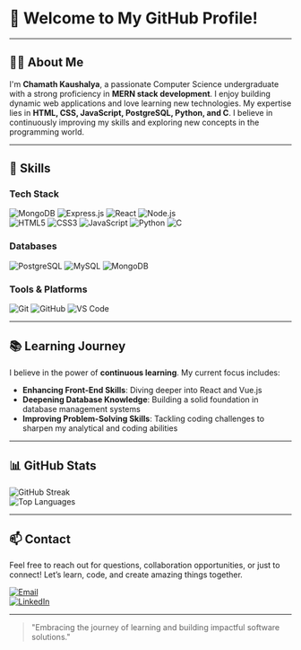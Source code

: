 # 👋 Welcome to My GitHub Profile!


---

## 🧑‍💻 About Me

I'm **Chamath Kaushalya**, a passionate Computer Science undergraduate with a strong proficiency in **MERN stack development**. I enjoy building dynamic web applications and love learning new technologies. My expertise lies in **HTML, CSS, JavaScript, PostgreSQL, Python, and C**. I believe in continuously improving my skills and exploring new concepts in the programming world.

---

## 🚀 Skills

### **Tech Stack**
![MongoDB](https://img.shields.io/badge/MongoDB-%234ea94b.svg?style=for-the-badge&logo=mongodb&logoColor=white)
![Express.js](https://img.shields.io/badge/Express.js-%23404d59.svg?style=for-the-badge&logo=express&logoColor=white)
![React](https://img.shields.io/badge/React-%2320232a.svg?style=for-the-badge&logo=react&logoColor=%2361DAFB)
![Node.js](https://img.shields.io/badge/Node.js-%2343853D.svg?style=for-the-badge&logo=node.js&logoColor=white)  
![HTML5](https://img.shields.io/badge/HTML5-%23E34F26.svg?style=for-the-badge&logo=html5&logoColor=white)
![CSS3](https://img.shields.io/badge/CSS3-%231572B6.svg?style=for-the-badge&logo=css3&logoColor=white)
![JavaScript](https://img.shields.io/badge/JavaScript-%23323330.svg?style=for-the-badge&logo=javascript&logoColor=%23F7DF1E)
![Python](https://img.shields.io/badge/Python-%233776AB.svg?style=for-the-badge&logo=python&logoColor=white)
![C](https://img.shields.io/badge/C-%2300599C.svg?style=for-the-badge&logo=c&logoColor=white)  

### **Databases**
![PostgreSQL](https://img.shields.io/badge/PostgreSQL-%23316192.svg?style=for-the-badge&logo=postgresql&logoColor=white)
![MySQL](https://img.shields.io/badge/MySQL-%2300f.svg?style=for-the-badge&logo=mysql&logoColor=white)
![MongoDB](https://img.shields.io/badge/MongoDB-%234ea94b.svg?style=for-the-badge&logo=mongodb&logoColor=white)  

### **Tools & Platforms**
![Git](https://img.shields.io/badge/Git-%23F05032.svg?style=for-the-badge&logo=git&logoColor=white)
![GitHub](https://img.shields.io/badge/GitHub-%23121011.svg?style=for-the-badge&logo=github&logoColor=white)
![VS Code](https://img.shields.io/badge/VS%20Code-%23007ACC.svg?style=for-the-badge&logo=visual-studio-code&logoColor=white)  

---

## 📚 Learning Journey

I believe in the power of **continuous learning**. My current focus includes:  

- **Enhancing Front-End Skills**: Diving deeper into React and Vue.js  
- **Deepening Database Knowledge**: Building a solid foundation in database management systems  
- **Improving Problem-Solving Skills**: Tackling coding challenges to sharpen my analytical and coding abilities  

---

## 📊 GitHub Stats

![GitHub Streak](https://streak-stats.demolab.com?user=KaushalyaBLC&theme=dark&hide_border=true)  
![Top Languages](https://github-readme-stats.vercel.app/api/top-langs/?username=KaushalyaBLC&layout=compact&theme=dark&hide_border=true)  

---

## 📫 Contact

Feel free to reach out for questions, collaboration opportunities, or just to connect! Let’s learn, code, and create amazing things together.  

[![Email](https://img.shields.io/badge/Email-chamathkaushalyack%40gmail.com-%23D14836?style=for-the-badge&logo=gmail&logoColor=white)](mailto:chamathkaushalyack@gmail.com)  
[![LinkedIn](https://img.shields.io/badge/LinkedIn-Chamath%20Kaushalya-%230A66C2?style=for-the-badge&logo=linkedin&logoColor=white)](https://www.linkedin.com/in/chamath-kaushalya-8b7b2b2b2/)  

---

> "Embracing the journey of learning and building impactful software solutions."
